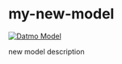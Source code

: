 # my-new-model

[![Datmo Model](https://datmo.com/thenickwalsh/my-new-model/badge.svg)](https://datmo.com/thenickwalsh/my-new-model)


new model description
